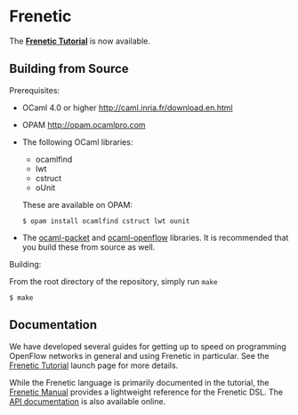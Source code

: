 Frenetic
========

The [**Frenetic Tutorial**](https://github.com/frenetic-lang/frenetic/wiki/Frenetic-Tutorial) is now available.

Building from Source
--------------------

Prerequisites:

- OCaml 4.0 or higher <http://caml.inria.fr/download.en.html>

- OPAM <http://opam.ocamlpro.com>

- The following OCaml libraries:

  - ocamlfind
  - lwt
  - cstruct 
  - oUnit

  These are available on OPAM:

  ```
  $ opam install ocamlfind cstruct lwt ounit
  ```

- The [ocaml-packet](https://github.com/frenetic-lang/ocaml-packet) and
  [ocaml-openflow](https://github.com/frenetic-lang/ocaml-openflow) libraries.
  It is recommended that you build these from source as well.

Building:

From the root directory of the repository, simply run `make`

  ```
  $ make
  ```

Documentation
-------------

We have developed several guides for getting up to speed on programming OpenFlow networks in general and using Frenetic in particular.  See the [Frenetic Tutorial](https://github.com/frenetic-lang/frenetic/wiki/Frenetic-Tutorial) launch page for more details.

While the Frenetic language is primarily documented in the tutorial, the [Frenetic
Manual](https://github.com/frenetic-lang/frenetic/wiki/A-NCManual) provides a lightweight reference for the Frenetic DSL.
The [API
documentation](http://frenetic-lang.github.io/frenetic/docs/index.html)
is also available online.

